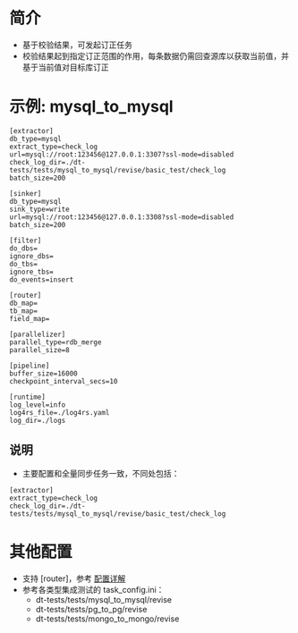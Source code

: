 # 简介
- 基于校验结果，可发起订正任务
- 校验结果起到指定订正范围的作用，每条数据仍需回查源库以获取当前值，并基于当前值对目标库订正

# 示例: mysql_to_mysql
```
[extractor]
db_type=mysql
extract_type=check_log
url=mysql://root:123456@127.0.0.1:3307?ssl-mode=disabled
check_log_dir=./dt-tests/tests/mysql_to_mysql/revise/basic_test/check_log
batch_size=200

[sinker]
db_type=mysql
sink_type=write
url=mysql://root:123456@127.0.0.1:3308?ssl-mode=disabled
batch_size=200

[filter]
do_dbs=
ignore_dbs=
do_tbs=
ignore_tbs=
do_events=insert

[router]
db_map=
tb_map=
field_map=

[parallelizer]
parallel_type=rdb_merge
parallel_size=8

[pipeline]
buffer_size=16000
checkpoint_interval_secs=10

[runtime]
log_level=info
log4rs_file=./log4rs.yaml
log_dir=./logs
```

## 说明
- 主要配置和全量同步任务一致，不同处包括：

```
[extractor]
extract_type=check_log
check_log_dir=./dt-tests/tests/mysql_to_mysql/revise/basic_test/check_log
```

# 其他配置
- 支持 [router]，参考 [配置详解](../config.md)
- 参考各类型集成测试的 task_config.ini：
    - dt-tests/tests/mysql_to_mysql/revise
    - dt-tests/tests/pg_to_pg/revise
    - dt-tests/tests/mongo_to_mongo/revise
